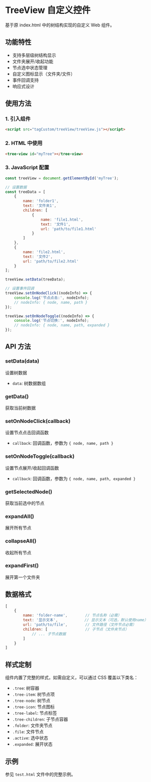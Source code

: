 # TreeView 自定义控件

基于原 index.html 中的树结构实现的自定义 Web 组件。

## 功能特性

- 支持多层级树结构显示
- 文件夹展开/收起功能
- 节点选中状态管理
- 自定义图标显示（文件夹/文件）
- 事件回调支持
- 响应式设计

## 使用方法

### 1. 引入组件

```html
<script src="tagCustom/treeView/treeView.js"></script>
```

### 2. HTML 中使用

```html
<tree-view id="myTree"></tree-view>
```

### 3. JavaScript 配置

```javascript
const treeView = document.getElementById('myTree');

// 设置数据
const treeData = [
    {
        name: 'folder1',
        text: '文件夹1',
        children: [
            {
                name: 'file1.html',
                text: '文件1',
                url: 'path/to/file1.html'
            }
        ]
    },
    {
        name: 'file2.html',
        text: '文件2',
        url: 'path/to/file2.html'
    }
];

treeView.setData(treeData);

// 设置事件回调
treeView.setOnNodeClick((nodeInfo) => {
    console.log('节点点击:', nodeInfo);
    // nodeInfo: { node, name, path }
});

treeView.setOnNodeToggle((nodeInfo) => {
    console.log('节点切换:', nodeInfo);
    // nodeInfo: { node, name, path, expanded }
});
```

## API 方法

### setData(data)
设置树数据
- `data`: 树数据数组

### getData()
获取当前树数据

### setOnNodeClick(callback)
设置节点点击回调函数
- `callback`: 回调函数，参数为 `{ node, name, path }`

### setOnNodeToggle(callback)
设置节点展开/收起回调函数
- `callback`: 回调函数，参数为 `{ node, name, path, expanded }`

### getSelectedNode()
获取当前选中的节点

### expandAll()
展开所有节点

### collapseAll()
收起所有节点

### expandFirst()
展开第一个文件夹

## 数据格式

```javascript
[
    {
        name: 'folder-name',        // 节点名称（必需）
        text: '显示文本',            // 显示文本（可选，默认使用name）
        url: 'path/to/file',        // 文件路径（文件节点必需）
        children: [                 // 子节点（文件夹节点）
            // ... 子节点数据
        ]
    }
]
```

## 样式定制

组件内置了完整的样式，如需自定义，可以通过 CSS 覆盖以下类名：

- `.tree`: 树容器
- `.tree-item`: 树节点项
- `.tree-node`: 树节点
- `.tree-icon`: 节点图标
- `.tree-label`: 节点标签
- `.tree-children`: 子节点容器
- `.folder`: 文件夹节点
- `.file`: 文件节点
- `.active`: 选中状态
- `.expanded`: 展开状态

## 示例

参见 `test.html` 文件中的完整示例。